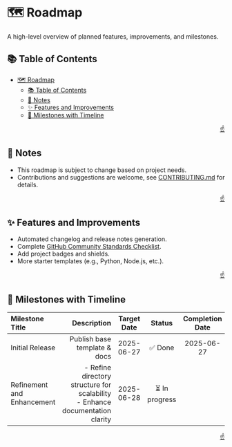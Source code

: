 <!-- markdownlint-disable MD033 MD041 -->

<a id="top"></a>

# 🗺️ Roadmap

A high-level overview of planned features, improvements, and milestones.

## 📚 Table of Contents

- [🗺️ Roadmap](#️-roadmap)
  - [📚 Table of Contents](#-table-of-contents)
  - [📝 Notes](#-notes)
  - [✨ Features and Improvements](#-features-and-improvements)
  - [🎯 Milestones with Timeline](#-milestones-with-timeline)

<p align="right"><a href="#top">☝️</a></p>

## 📝 Notes

- This roadmap is subject to change based on project needs.
- Contributions and suggestions are welcome, see [CONTRIBUTING.md](CONTRIBUTING.md) for details.

<p align="right"><a href="#top">☝️</a></p>

## ✨ Features and Improvements

- Automated changelog and release notes generation.
- Complete [GitHub Community Standards Checklist](https://github.com/imfsiddiqui/brepo/community).
- Add project badges and shields.
- More starter templates (e.g., Python, Node.js, etc.).

<p align="right"><a href="#top">☝️</a></p>

## 🎯 Milestones with Timeline

| **Milestone Title**        |                                                                 **Description** | **Target Date** |  **Status**   | **Completion Date** |                        **Release Version**                         |
| :------------------------- | ------------------------------------------------------------------------------: | :-------------: | :-----------: | :-----------------: | :----------------------------------------------------------------: |
| Initial Release            |                                                    Publish base template & docs |   2025-06-27    |    ✅ Done     |     2025-06-27      | [v0.0.0](https://github.com/imfsiddiqui/brepo/releases/tag/v0.0.0) |
| Refinement and Enhancement | - Refine directory structure for scalability<br>- Enhance documentation clarity |   2025-06-28    | ⏳ In progress |                     |                                                                    |

<p align="right"><a href="#top">☝️</a></p>
